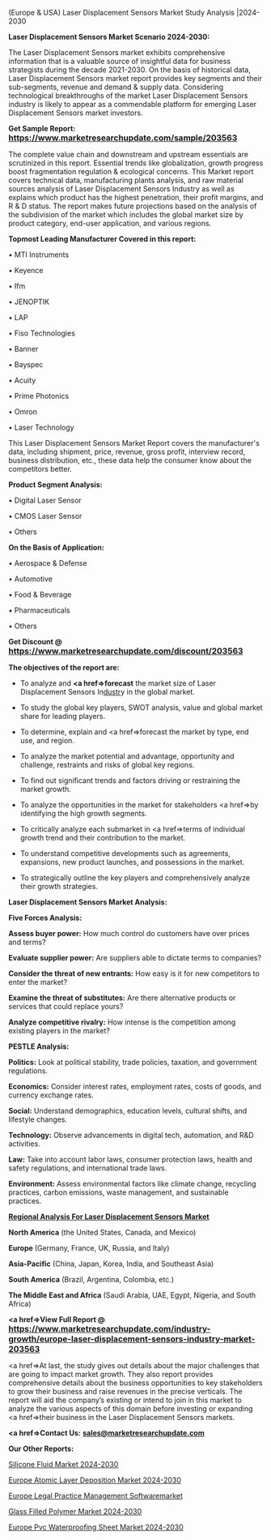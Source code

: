  (Europe & USA) Laser Displacement Sensors Market Study Analysis |2024-2030

<strong>Laser Displacement Sensors Market Scenario 2024-2030:</strong>

The Laser Displacement Sensors market exhibits comprehensive information that is a valuable source of insightful data for business strategists during the decade 2021-2030. On the basis of historical data, Laser Displacement Sensors market report provides key segments and their sub-segments, revenue and demand &amp; supply data. Considering technological breakthroughs of the market Laser Displacement Sensors industry is likely to appear as a commendable platform for emerging Laser Displacement Sensors market investors.

<strong>Get Sample Report: <a href=https://www.marketresearchupdate.com/sample/203563><font size=3 color=#0000ff>https://www.marketresearchupdate.com/sample/203563</font></a></strong>

The complete value chain and downstream and upstream essentials are scrutinized in this report. Essential trends like globalization, growth progress boost fragmentation regulation &amp; ecological concerns. This Market report covers technical data, manufacturing plants analysis, and raw material sources analysis of Laser Displacement Sensors Industry as well as explains which product has the highest penetration, their profit margins, and R & D status. The report makes future projections based on the analysis of the subdivision of the market which includes the global market size by product category, end-user application, and various regions.

<strong>Topmost Leading Manufacturer Covered in this report:</strong>

• MTI Instruments

• Keyence

• Ifm

• JENOPTIK

• LAP

• Fiso Technologies

• Banner

• Bayspec

• Acuity

• Prime Photonics

• Omron

• Laser Technology

This Laser Displacement Sensors Market Report covers the manufacturer's data, including shipment, price, revenue, gross profit, interview record, business distribution, etc., these data help the consumer know about the competitors better.

<strong>Product Segment Analysis: </strong>

• Digital Laser Sensor

• CMOS Laser Sensor

• Others

<strong>On the Basis of Application:</strong>

• Aerospace & Defense

• Automotive

• Food & Beverage

• Pharmaceuticals

• Others

<strong>Get Discount @ <a href=https://www.marketresearchupdate.com/discount/203563><font size=3 color=#0000ff>https://www.marketresearchupdate.com/discount/203563</font></a></strong>

<strong><b>The objectives of the report are:</b></strong>

- To analyze and <strong><a href=><strong>forecast</strong></a></strong> the market size of Laser Displacement Sensors In<a href=ASDF991299>dustr</a>y in the global market.

- To study the global key players, SWOT analysis, value and global market share for leading players.

- To determine, explain and <a href=>forecast</a> the market by type, end use, and region.

- To analyze the market potential and advantage, opportunity and challenge, restraints and risks of global key regions.

- To find out significant trends and factors driving or restraining the market growth.

- To analyze the opportunities in the market for stakeholders <a href=>by</a> identifying the high growth segments.

- To critically analyze each submarket in <a href=>terms</a> of individual growth trend and their contribution to the market.

- To understand competitive developments such as agreements, expansions, new product launches, and possessions in the market.

- To strategically outline the key players and comprehensively analyze their growth strategies.

<strong>Laser Displacement Sensors Market Analysis:</strong>

<strong>Five Forces Analysis:</strong>

<strong>Assess buyer power:</strong> How much control do customers have over prices and terms?

<strong>Evaluate supplier power:</strong> Are suppliers able to dictate terms to companies?

<strong>Consider the threat of new entrants:</strong> How easy is it for new competitors to enter the market?

<strong>Examine the threat of substitutes:</strong> Are there alternative products or services that could replace yours?

<strong>Analyze competitive rivalry:</strong> How intense is the competition among existing players in the market?

<strong>PESTLE Analysis:</strong>

<strong>Politics:</strong> Look at political stability, trade policies, taxation, and government regulations.

<strong>Economics:</strong> Consider interest rates, employment rates, costs of goods, and currency exchange rates.

<strong>Social:</strong> Understand demographics, education levels, cultural shifts, and lifestyle changes.

<strong>Technology:</strong> Observe advancements in digital tech, automation, and R&D activities.

<strong>Law:</strong> Take into account labor laws, consumer protection laws, health and safety regulations, and international trade laws.

<strong>Environment:</strong> Assess environmental factors like climate change, recycling practices, carbon emissions, waste management, and sustainable practices.

<strong><u><b>Regional Analysis For Laser Displacement Sensors Market</b></u></strong>

<strong><b>North America</b></strong> (the United States, Canada, and Mexico)

<strong><b>Europe </b></strong>(Germany, France, UK, Russia, and Italy)

<strong><b>Asia-Pacific</b></strong> (China, Japan, Korea, India, and Southeast Asia)

<strong><b>South America</b></strong> (Brazil, Argentina, Colombia, etc.)

<strong><b>The Middle East and Africa</b></strong> (Saudi Arabia, UAE, Egypt, Nigeria, and South Africa)

<strong><a href=>View Full Report</a> @ <a href=https://www.marketresearchupdate.com/industry-growth/europe-laser-displacement-sensors-industry-market-203563><font size=3 color=#0000ff>https://www.marketresearchupdate.com/industry-growth/europe-laser-displacement-sensors-industry-market-203563</font></a></strong>

<a href=>At last,</a> the study gives out details about the major challenges that are going to impact market growth. They also report provides comprehensive details about the business opportunities to key stakeholders to grow their business and raise revenues in the precise verticals. The report will aid the company’s existing or intend to join in this market to analyze the various aspects of this domain before investing or expanding <a href=>their</a> business in the Laser Displacement Sensors markets.

<strong><a href=>Contact Us:</a></strong>
<strong>sales@marketresearchupdate.com</strong>

<strong>Our Other Reports:</strong>

<a href=https://www.linkedin.com/pulse/silicone-fluid-market-size-growth-set-surge>Silicone Fluid Market 2024-2030</a>

<a href=https://www.linkedin.com/pulse/europe-atomic-layer-deposition-market-size-exclusive>Europe Atomic Layer Deposition Market 2024-2030</a>

<a href=https://www.linkedin.com/pulse/europe-legal-practice-management-softwaremarket>Europe Legal Practice Management Softwaremarket</a>

<a href=https://www.linkedin.com/pulse/glass-filled-polymer-market-2023--5etvf/>Glass Filled Polymer Market 2024-2030</a>

<a href=https://www.linkedin.com/pulse/europe-pvc-waterproofing-sheet-market-ibxhf/>Europe Pvc Waterproofing Sheet Market 2024-2030</a>

